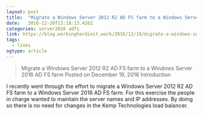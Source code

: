 ```yaml
---
layout: post 
title:  "Migrate a Windows Server 2012 R2 AD FS farm to a Windows Server 2016 AD FS farm - Working Hard In IT" 
date:   2016-12-20T13:18:13.426Z 
categories: server2016 adfs 
link: https://blog.workinghardinit.work/2016/12/19/migrate-a-windows-server-2012-r2-ad-fs-farm-to-a-windows-server-2016-ad-fs-farm/ 
tags:
  - links
ogtype: article 
---
```


> Migrate a Windows Server 2012 R2 AD FS farm to a Windows Server 2016 AD FS farm
Posted on December 19, 2016
Introduction

I recently went through the effort to migrate a Windows Server 2012 R2 AD FS farm to a Windows Server 2016 AD FS farm. For this exercise the people in charge wanted to maintain the server names and IP addresses. By doing so there is no need for changes in the Kemp Technologies load balancer.